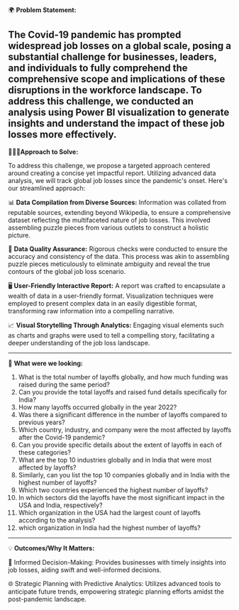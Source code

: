 🌍 **Problem Statement:**

The Covid-19 pandemic has prompted widespread job losses on a global scale, posing a substantial challenge for businesses, leaders, and individuals to fully comprehend the comprehensive scope and implications of these disruptions in the workforce landscape. To address this challenge, we conducted an analysis using Power BI visualization to generate insights and understand the impact of these job losses more effectively.
---------------------------------------------------------------------------------------------------------------------------------------------------------------------------------

👨🏻‍💻**Approach to Solve:**

To address this challenge, we propose a targeted approach centered around creating a concise yet impactful report. Utilizing advanced data analysis, we will track global job losses since the pandemic's onset. Here's our streamlined approach:

  📊 **Data Compilation from Diverse Sources:** Information was collated from reputable sources, extending beyond Wikipedia, to ensure a comprehensive dataset reflecting the multifaceted nature of job losses. This involved assembling puzzle pieces from various outlets to construct a holistic picture.

  🧹 **Data Quality Assurance:** Rigorous checks were conducted to ensure the accuracy and consistency of the data. This process was akin to assembling puzzle pieces meticulously to eliminate ambiguity and reveal the true contours of the global job loss scenario.

  🖥️ **User-Friendly Interactive Report:** A report was crafted to encapsulate a wealth of data in a user-friendly format. Visualization techniques were employed to present complex data in an easily digestible format, transforming raw information into a compelling narrative.

  📈 **Visual Storytelling Through Analytics:** Engaging visual elements such as charts and graphs were used to tell a compelling story, facilitating a deeper understanding of the job   loss landscape.

---------------------------------------------------------------------------------------------------------------------------------------------------------------------------------

👀 **What were we looking:**

  1. What is the total number of layoffs globally, and how much funding was raised during the same period?
  2. Can you provide the total layoffs and raised fund details specifically for India?
  3. How many layoffs occurred globally in the year 2022?
  4. Was there a significant difference in the number of layoffs compared to previous years?
  5. Which country, industry, and company were the most affected by layoffs after the Covid-19 pandemic?
  6. Can you provide specific details about the extent of layoffs in each of these categories?
  7. What are the top 10 industries globally and in India that were most affected by layoffs?
  8. Similarly, can you list the top 10 companies globally and in India with the highest number of layoffs?
  9. Which two countries experienced the highest number of layoffs?
  10. In which sectors did the layoffs have the most significant impact in the USA and India, respectively?
  11. Which organization in the USA had the largest count of layoffs according to the analysis?
  12. which organization in India had the highest number of layoffs?
---------------------------------------------------------------------------------------------------------------------------------------------------------------------------------

💡 **Outcomes/Why It Matters:**

  🚀 Informed Decision-Making: Provides businesses with timely insights into job losses, aiding swift and well-informed decisions.

  🌐 Strategic Planning with Predictive Analytics: Utilizes advanced tools to anticipate future trends, empowering strategic planning efforts amidst the post-pandemic landscape.
